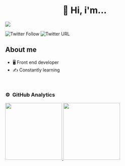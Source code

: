 <div align="center">
<h1 align="center">👋 Hi, i'm...  </h1>
</div>
<a href="https://josegoyos.vercel.app"><img src="https://res.cloudinary.com/josegoyos/image/upload/v1681603850/gvsgz7z0gu6ndgymmr2d.png"></a>

![Twitter Follow](https://img.shields.io/twitter/follow/GeekDoom?style=social)
![Twitter URL](https://img.shields.io/twitter/url?color=blue&label=Jose%20Goyos&logo=linkedin&style=social&url=https%3A%2F%2Fwww.linkedin.com%2Fin%2Fjose-goyos%2F)


## About me

- 🖥️ Front end developer
- ✍️ Constantly learning
  
<br>


### ⚙️ &nbsp;GitHub Analytics

<a href="https://github.com/GeekDoom">
  <img height="180em" src="https://github-readme-stats-eight-theta.vercel.app/api?username=GeekDoom&show_icons=true&theme=react&include_all_commits=true&count_private=true"/>
  <img height="180em" src="https://github-readme-stats-eight-theta.vercel.app/api/top-langs/?username=GeekDoom&layout=compact&langs_count=8&theme=react"/>
</a>
